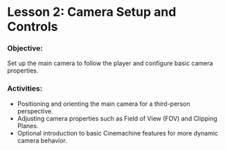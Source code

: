 # Lesson 2: Camera Setup and Controls
### Objective:
Set up the main camera to follow the player and configure basic camera properties.
### Activities:
* Positioning and orienting the main camera for a third-person perspective.
* Adjusting camera properties such as Field of View (FOV) and Clipping Planes.
* Optional introduction to basic Cinemachine features for more dynamic camera behavior.